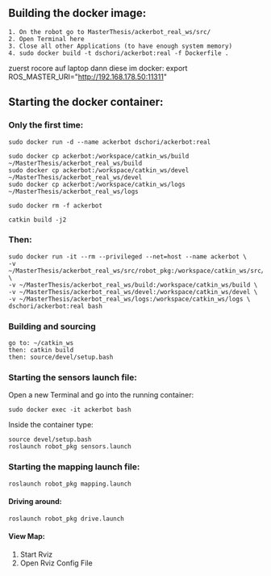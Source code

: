 ## Building the docker image:

```
1. On the robot go to MasterThesis/ackerbot_real_ws/src/
2. Open Terminal here
3. Close all other Applications (to have enough system memory)
4. sudo docker build -t dschori/ackerbot:real -f Dockerfile .
```

zuerst rocore auf laptop
dann diese im docker:
export ROS_MASTER_URI="http://192.168.178.50:11311"


## Starting the docker container:

### Only the first time:

```
sudo docker run -d --name ackerbot dschori/ackerbot:real

sudo docker cp ackerbot:/workspace/catkin_ws/build ~/MasterThesis/ackerbot_real_ws/build
sudo docker cp ackerbot:/workspace/catkin_ws/devel ~/MasterThesis/ackerbot_real_ws/devel
sudo docker cp ackerbot:/workspace/catkin_ws/logs ~/MasterThesis/ackerbot_real_ws/logs  

sudo docker rm -f ackerbot  

catkin build -j2  
```
### Then:
```
sudo docker run -it --rm --privileged --net=host --name ackerbot \
-v ~/MasterThesis/ackerbot_real_ws/src/robot_pkg:/workspace/catkin_ws/src/robot_pkg \
-v ~/MasterThesis/ackerbot_real_ws/build:/workspace/catkin_ws/build \
-v ~/MasterThesis/ackerbot_real_ws/devel:/workspace/catkin_ws/devel \
-v ~/MasterThesis/ackerbot_real_ws/logs:/workspace/catkin_ws/logs \
dschori/ackerbot:real bash
```

### Building and sourcing
`
go to: ~/catkin_ws
`  
`
then: catkin build  
`  
`
then: source/devel/setup.bash  
`  

### Starting the sensors launch file:

Open a new Terminal and go into the running container:  
```
sudo docker exec -it ackerbot bash
```  
Inside the container type:  
```
source devel/setup.bash
roslaunch robot_pkg sensors.launch
```

### Starting the mapping launch file:
```
roslaunch robot_pkg mapping.launch
```

#### Driving around:
```
roslaunch robot_pkg drive.launch
```

#### View Map:
1. Start Rviz
2. Open Rviz Config File
